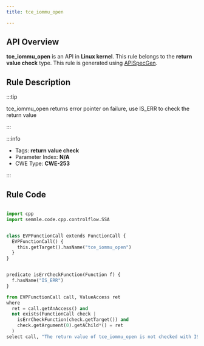 ```yaml
---
title: tce_iommu_open

---
```



## API Overview
**tce_iommu_open** is an API in **Linux kernel**. This rule belongs to the **return value check** type. This rule is generated using [APISpecGen](../../tools/APISpecGen).
## Rule Description

:::tip

tce_iommu_open returns error pointer on failure, use IS_ERR to check the return value

:::

:::info

- Tags: **return value check**
- Parameter Index: **N/A**
- CWE Type: **CWE-253**

:::

## Rule Code
```python

import cpp
import semmle.code.cpp.controlflow.SSA


class EVPFunctionCall extends FunctionCall {
  EVPFunctionCall() {
    this.getTarget().hasName("tce_iommu_open")
  }
}


predicate isErrCheckFunction(Function f) {
  f.hasName("IS_ERR") 
}

from EVPFunctionCall call, ValueAccess ret
where
  ret = call.getAnAccess() and
  not exists(FunctionCall check |
    isErrCheckFunction(check.getTarget()) and
    check.getArgument(0).getAChild*() = ret
  )
select call, "The return value of tce_iommu_open is not checked with IS_ERR."
    
```